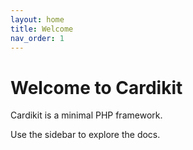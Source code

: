 ```yaml
---
layout: home
title: Welcome
nav_order: 1
---
```


# Welcome to Cardikit

Cardikit is a minimal PHP framework.

Use the sidebar to explore the docs.
